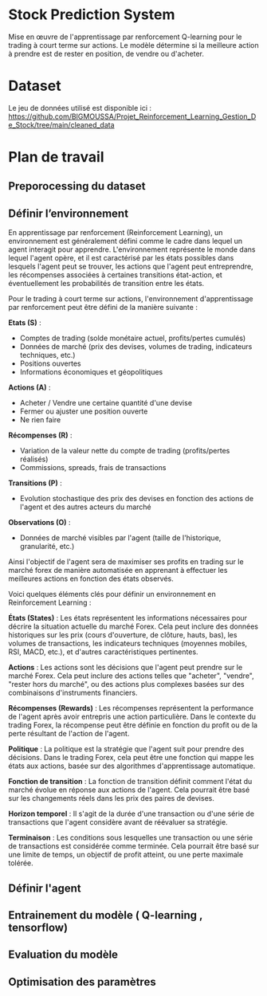 # Stock Prediction System
Mise en œuvre de l'apprentissage par renforcement Q-learning pour le trading à court terme sur actions. Le modèle détermine si la meilleure action à prendre est de rester en position, de vendre ou d'acheter.

# Dataset
Le jeu de données utilisé est disponible ici : https://github.com/BIGMOUSSA/Projet_Reinforcement_Learning_Gestion_De_Stock/tree/main/cleaned_data

# Plan de travail
## Preporocessing du dataset
## Définir l’environnement
En apprentissage par renforcement (Reinforcement Learning), un environnement est généralement défini comme le cadre dans lequel un agent interagit pour apprendre. L'environnement représente le monde dans lequel l'agent opère, et il est caractérisé par les états possibles dans lesquels l'agent peut se trouver, les actions que l'agent peut entreprendre, les récompenses associées à certaines transitions état-action, et éventuellement les probabilités de transition entre les états.

Pour le trading à court terme sur actions, l'environnement d'apprentissage par renforcement peut être défini de la manière suivante :

**Etats (S)** :
- Comptes de trading (solde monétaire actuel, profits/pertes cumulés)
- Données de marché (prix des devises, volumes de trading, indicateurs techniques, etc.)
- Positions ouvertes
- Informations économiques et géopolitiques 

**Actions (A)** :
- Acheter / Vendre une certaine quantité d'une devise
- Fermer ou ajuster une position ouverte  
- Ne rien faire

**Récompenses (R)** :  
- Variation de la valeur nette du compte de trading (profits/pertes réalisés)
- Commissions, spreads, frais de transactions

**Transitions (P)** : 
- Evolution stochastique des prix des devises en fonction des actions de l'agent et des autres acteurs du marché

**Observations (O)** :
- Données de marché visibles par l'agent (taille de l'historique, granularité, etc.)

Ainsi l'objectif de l'agent sera de maximiser ses profits en trading sur le marché forex de manière automatisée en apprenant à effectuer les meilleures actions en fonction des états observés.





Voici quelques éléments clés pour définir un environnement en Reinforcement Learning :

**États (States)** : Les états représentent les informations nécessaires pour décrire la situation actuelle du marché Forex. Cela peut inclure des données historiques sur les prix (cours d'ouverture, de clôture, hauts, bas), les volumes de transactions, les indicateurs techniques (moyennes mobiles, RSI, MACD, etc.), et d'autres caractéristiques pertinentes.

**Actions** : Les actions sont les décisions que l'agent peut prendre sur le marché Forex. Cela peut inclure des actions telles que "acheter", "vendre", "rester hors du marché", ou des actions plus complexes basées sur des combinaisons d'instruments financiers.

**Récompenses (Rewards)** : Les récompenses représentent la performance de l'agent après avoir entrepris une action particulière. Dans le contexte du trading Forex, la récompense peut être définie en fonction du profit ou de la perte résultant de l'action de l'agent.

**Politique** : La politique est la stratégie que l'agent suit pour prendre des décisions. Dans le trading Forex, cela peut être une fonction qui mappe les états aux actions, basée sur des algorithmes d'apprentissage automatique.

**Fonction de transition** : La fonction de transition définit comment l'état du marché évolue en réponse aux actions de l'agent. Cela pourrait être basé sur les changements réels dans les prix des paires de devises.

**Horizon temporel** : Il s'agit de la durée d'une transaction ou d'une série de transactions que l'agent considère avant de réévaluer sa stratégie.

**Terminaison** : Les conditions sous lesquelles une transaction ou une série de transactions est considérée comme terminée. Cela pourrait être basé sur une limite de temps, un objectif de profit atteint, ou une perte maximale tolérée.

## Définir l'agent
## Entrainement du modèle ( Q-learning , tensorflow)
## Evaluation du modèle
## Optimisation  des paramètres